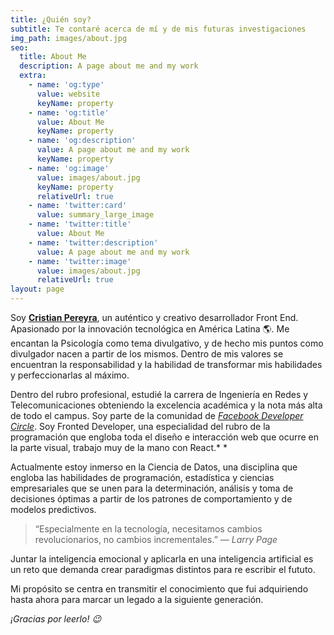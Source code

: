 ```yaml
---
title: ¿Quién soy?
subtitle: Te contaré acerca de mí y de mis futuras investigaciones
img_path: images/about.jpg
seo:
  title: About Me
  description: A page about me and my work
  extra:
    - name: 'og:type'
      value: website
      keyName: property
    - name: 'og:title'
      value: About Me
      keyName: property
    - name: 'og:description'
      value: A page about me and my work
      keyName: property
    - name: 'og:image'
      value: images/about.jpg
      keyName: property
      relativeUrl: true
    - name: 'twitter:card'
      value: summary_large_image
    - name: 'twitter:title'
      value: About Me
    - name: 'twitter:description'
      value: A page about me and my work
    - name: 'twitter:image'
      value: images/about.jpg
      relativeUrl: true
layout: page
---
```

Soy [**Cristian Pereyra**](https://www.linkedin.com/in/crist-pereyra/), un auténtico y creativo desarrollador Front End. Apasionado por la innovación tecnológica en América Latina 🌎. Me encantan la Psicología como tema divulgativo, y de hecho mis puntos como divulgador nacen a partir de los mismos. Dentro de mis valores se encuentran la responsabilidad y la habilidad de transformar mis habilidades y perfeccionarlas al máximo.

Dentro del rubro profesional, estudié la carrera de Ingeniería en Redes y Telecomunicaciones obteniendo la excelencia académica y la nota más alta de todo el campus. Soy parte de la comunidad de [*Facebook Developer Circle*](https://developers.facebook.com/developercircles/?locale=es_ES). Soy Fronted Developer, una especialidad del rubro de la programación que engloba toda el diseño e interacción web que ocurre en la parte visual, trabajo muy de la mano con React.\* \*

Actualmente estoy inmerso en la Ciencia de Datos, una disciplina que engloba las habilidades de programación, estadística y ciencias empresariales  que se unen para la determinación, análisis y toma de decisiones óptimas a partir de los patrones de comportamiento y de modelos predictivos.



> “Especialmente en la tecnología, necesitamos cambios revolucionarios, no cambios incrementales.” <cite>― Larry Page</cite>
>
>

Juntar la inteligencia emocional y aplicarla en una inteligencia artificial es un reto que demanda crear paradigmas distintos para re escribir el fututo.

Mi propósito se centra en transmitir el conocimiento que fui adquiriendo hasta ahora para marcar un legado a la siguiente generación.

*¡Gracias por leerlo! 😉*
